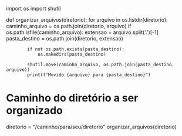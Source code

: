 import os
import shutil

def organizar_arquivos(diretorio):
    for arquivo in os.listdir(diretorio):
        caminho_arquivo = os.path.join(diretorio, arquivo)
        if os.path.isfile(caminho_arquivo):
            extensao = arquivo.split('.')[-1]
            pasta_destino = os.path.join(diretorio, extensao)
            
            if not os.path.exists(pasta_destino):
                os.makedirs(pasta_destino)
            
            shutil.move(caminho_arquivo, os.path.join(pasta_destino, arquivo))
            print(f"Movido {arquivo} para {pasta_destino}")

# Caminho do diretório a ser organizado
diretorio = "/caminho/para/seu/diretorio"
organizar_arquivos(diretorio)
